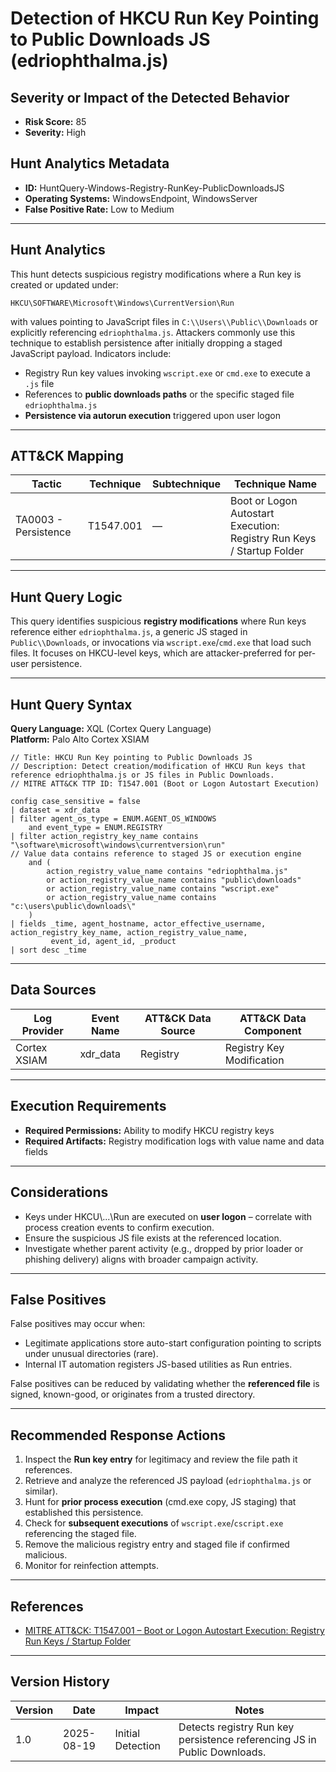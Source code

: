 # Detection of HKCU Run Key Pointing to Public Downloads JS (edriophthalma.js)

## Severity or Impact of the Detected Behavior
- **Risk Score:** 85
- **Severity:** High

## Hunt Analytics Metadata

- **ID:** HuntQuery-Windows-Registry-RunKey-PublicDownloadsJS
- **Operating Systems:** WindowsEndpoint, WindowsServer
- **False Positive Rate:** Low to Medium

---

## Hunt Analytics

This hunt detects suspicious registry modifications where a Run key is created or updated under:

```
HKCU\SOFTWARE\Microsoft\Windows\CurrentVersion\Run
```

with values pointing to JavaScript files in `C:\\Users\\Public\\Downloads` or explicitly referencing `edriophthalma.js`. Attackers commonly use this technique to establish persistence after initially dropping a staged JavaScript payload. Indicators include:

- Registry Run key values invoking `wscript.exe` or `cmd.exe` to execute a `.js` file
- References to **public downloads paths** or the specific staged file `edriophthalma.js`
- **Persistence via autorun execution** triggered upon user logon

---

## ATT&CK Mapping

| Tactic                  | Technique  | Subtechnique | Technique Name                                              |
|-------------------------|------------|--------------|-------------------------------------------------------------|
| TA0003 - Persistence    | T1547.001  | —            | Boot or Logon Autostart Execution: Registry Run Keys / Startup Folder |

---

## Hunt Query Logic

This query identifies suspicious **registry modifications** where Run keys reference either `edriophthalma.js`, a generic JS staged in `Public\\Downloads`, or invocations via `wscript.exe`/`cmd.exe` that load such files. It focuses on HKCU-level keys, which are attacker-preferred for per-user persistence.

---

## Hunt Query Syntax

**Query Language:** XQL (Cortex Query Language)  
**Platform:** Palo Alto Cortex XSIAM

```xql
// Title: HKCU Run Key pointing to Public Downloads JS
// Description: Detect creation/modification of HKCU Run keys that reference edriophthalma.js or JS files in Public Downloads.
// MITRE ATT&CK TTP ID: T1547.001 (Boot or Logon Autostart Execution)

config case_sensitive = false 
| dataset = xdr_data 
| filter agent_os_type = ENUM.AGENT_OS_WINDOWS
    and event_type = ENUM.REGISTRY
| filter action_registry_key_name contains "\software\microsoft\windows\currentversion\run"
// Value data contains reference to staged JS or execution engine
    and (
        action_registry_value_name contains "edriophthalma.js"
        or action_registry_value_name contains "public\downloads"
        or action_registry_value_name contains "wscript.exe"
        or action_registry_value_name contains "c:\users\public\downloads\"
    )
| fields _time, agent_hostname, actor_effective_username, action_registry_key_name, action_registry_value_name, 
         event_id, agent_id, _product
| sort desc _time
```

---

## Data Sources

| Log Provider | Event Name | ATT&CK Data Source | ATT&CK Data Component |
|--------------|------------|--------------------|-----------------------|
| Cortex XSIAM | xdr_data   | Registry           | Registry Key Modification |

---

## Execution Requirements

- **Required Permissions:** Ability to modify HKCU registry keys
- **Required Artifacts:** Registry modification logs with value name and data fields

---

## Considerations

- Keys under HKCU\\...\\Run are executed on **user logon** – correlate with process creation events to confirm execution.
- Ensure the suspicious JS file exists at the referenced location.
- Investigate whether parent activity (e.g., dropped by prior loader or phishing delivery) aligns with broader campaign activity.

---

## False Positives

False positives may occur when:

- Legitimate applications store auto-start configuration pointing to scripts under unusual directories (rare).
- Internal IT automation registers JS-based utilities as Run entries.

False positives can be reduced by validating whether the **referenced file** is signed, known-good, or originates from a trusted directory.

---

## Recommended Response Actions

1. Inspect the **Run key entry** for legitimacy and review the file path it references.
2. Retrieve and analyze the referenced JS payload (`edriophthalma.js` or similar).
3. Hunt for **prior process execution** (cmd.exe copy, JS staging) that established this persistence.
4. Check for **subsequent executions** of `wscript.exe`/`cscript.exe` referencing the staged file.
5. Remove the malicious registry entry and staged file if confirmed malicious.
6. Monitor for reinfection attempts.

---

## References

- [MITRE ATT&CK: T1547.001 – Boot or Logon Autostart Execution: Registry Run Keys / Startup Folder](https://attack.mitre.org/techniques/T1547/001/)

---

## Version History

| Version | Date       | Impact            | Notes                                                                 |
|---------|------------|-------------------|-----------------------------------------------------------------------|
| 1.0     | 2025-08-19 | Initial Detection | Detects registry Run key persistence referencing JS in Public Downloads. |
